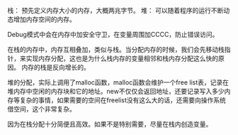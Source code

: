 栈：
预先定义内存大小的内存，大概两兆字节。
堆：
可以随着程序的运行不断动态增加内存空间的内存。

Debug模式中会在内存中加安全守卫，在变量周围加CCCC，防止错误访问。

在栈的内存中，内存互相叠加，类似与栈。当分配内存的时候，我们会先移动栈指针，来实现内存分配，这也是为什么栈内存的变量相邻和栈内存分配这么快的原因。 内存的栈是反向增长的。

堆的分配，实际上调用了malloc函数，malloc函数会维护一个free list表，记录在堆内存中空闲的内存块和它的地址。new不仅仅会返回地址，还要记录写入多少内存等复杂的事情，如果需要的空间在freelist没有这么大的话，还需要向操作系统借空间，这个非常复杂。

因为在栈分配十分简便且高效。如果不是特别需要，尽量在栈内创造变量。

